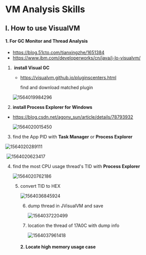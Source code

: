 # 						VM Analysis Skills

## Ⅰ. How to use VisualVM

#### 1. For GC Monitor and Thread Analysis 

- https://blog.51cto.com/tianxingzhe/1651384
- https://www.ibm.com/developerworks/cn/java/j-lo-visualvm/



1. ​    **install Visual GC**

   - https://visualvm.github.io/pluginscenters.html

      find and download matched plugin

   ![1564019984296](D:\Typora\MKDFiles\media\1564019984296.png)

   

2.  **install Process Explorer for Windows**

   - https://blog.csdn.net/agony_sun/article/details/78793932

     ![1564020015450](D:\Typora\MKDFiles\media\1564020015450.png)

     

3.  find the App PID with **Task Manager** or   **Process Explorer**

![1564020289111](D:\Typora\MKDFiles\media\1564020289111.png)

​					![1564020623417](D:\Typora\MKDFiles\media\1564020623417.png)



4. find the most CPU usage thread's TID with **Process Explorer**

   ![1564020762186](D:\Typora\MKDFiles\media\1564020762186.png)

   5. convert TID to HEX

      ![1564036845924](D:\Typora\MKDFiles\media\1564036845924.png)

      6. dump thread in JVisualVM  and save

         ![1564037220499](D:\Typora\MKDFiles\media\1564037220499.png)

      7. location the thread of 17A0C with dump info

         ![1564037961418](D:\Typora\MKDFiles\media\1564037961418.png)

         

      #### 2. Locate high memory usage case

      

